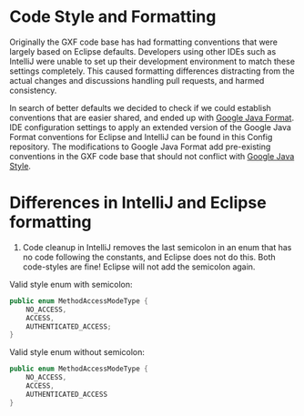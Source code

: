 # Code Style and Formatting

Originally the GXF code base has had formatting conventions that were largely based on Eclipse defaults.
Developers using other IDEs such as IntelliJ were unable to set up their development environment to match these settings completely.
This caused formatting differences distracting from the actual changes and discussions handling pull requests, and harmed consistency.

In search of better defaults we decided to check if we could establish conventions that are easier shared, and ended up with [Google Java Format](https://github.com/google/google-java-format).
IDE configuration settings to apply an extended version of the Google Java Format conventions for Eclipse and IntelliJ can be found in this Config repository.
The modifications to Google Java Format add pre-existing conventions in the GXF code base that should not conflict with [Google Java Style](https://google.github.io/styleguide/javaguide.html).

# Differences in IntelliJ and Eclipse formatting

1. Code cleanup in IntelliJ removes the last semicolon in an enum that has no code following the constants, and Eclipse does not do this.
Both code-styles are fine! Eclipse will not add the semicolon again.

Valid style enum with semicolon:
```java
public enum MethodAccessModeType {
    NO_ACCESS,
    ACCESS,
    AUTHENTICATED_ACCESS;
}
```

Valid style enum without semicolon:
```java
public enum MethodAccessModeType {
    NO_ACCESS,
    ACCESS,
    AUTHENTICATED_ACCESS
}
```
